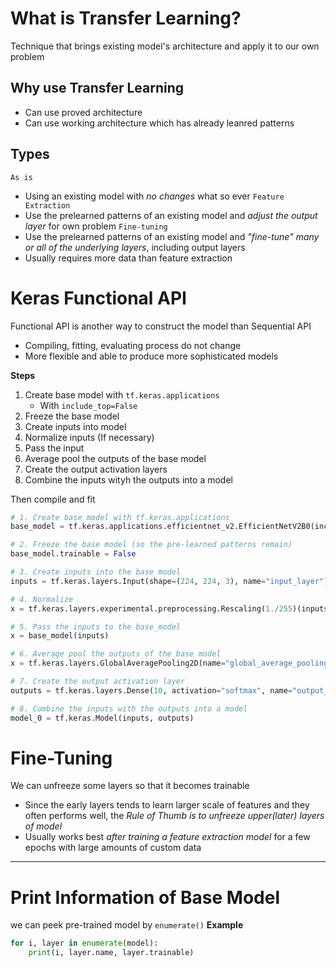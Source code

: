 # What is Transfer Learning?
Technique that brings existing model's architecture and apply it to our own problem

## Why use Transfer Learning
- Can use proved architecture
- Can use working architecture which has already leanred patterns

## Types
`As is`
- Using an existing model with *no changes* what so ever
`Feature Extraction`
- Use the prelearned patterns of an existing model and *adjust the output layer* for own problem
`Fine-tuning`
- Use the prelearned patterns of an existing model and *"fine-tune" many or all of the underlying layers*, including output layers
- Usually requires more data than feature extraction

# Keras Functional API
Functional API is another way to construct the model than Sequential API
- Compiling, fitting, evaluating process do not change
- More flexible and able to produce more sophisticated models

**Steps**
1. Create base model with `tf.keras.applications`
	- With `include_top=False`
2. Freeze the base model
3. Create inputs into model
4. Normalize inputs (If necessary)
5. Pass the input
6. Average pool the outputs of the base model
7. Create the output activation layers
8. Combine the inputs wityh the outputs into a model

Then compile and fit

```python
# 1. Create base model with tf.keras.applications 
base_model = tf.keras.applications.efficientnet_v2.EfficientNetV2B0(include_top=False) 

# 2. Freeze the base model (so the pre-learned patterns remain) 
base_model.trainable = False 

# 3. Create inputs into the base model 
inputs = tf.keras.layers.Input(shape=(224, 224, 3), name="input_layer") 

# 4. Normalize
x = tf.keras.layers.experimental.preprocessing.Rescaling(1./255)(inputs) 

# 5. Pass the inputs to the base_model 
x = base_model(inputs) 

# 6. Average pool the outputs of the base model 
x = tf.keras.layers.GlobalAveragePooling2D(name="global_average_pooling_layer")(x) 

# 7. Create the output activation layer 
outputs = tf.keras.layers.Dense(10, activation="softmax", name="output_layer")(x) 

# 8. Combine the inputs with the outputs into a model 
model_0 = tf.keras.Model(inputs, outputs)
```

# Fine-Tuning
We can unfreeze some layers so that it becomes trainable
- Since the early layers tends to learn larger scale of features and they often performs well, the *Rule of Thumb is to unfreeze upper(later) layers of model*
- Usually works best *after training a feature extraction model* for a few epochs with large amounts of custom data



---
# Print Information of Base Model
we can peek pre-trained model by `enumerate()`
**Example**
```python
for i, layer in enumerate(model):
	print(i, layer.name, layer.trainable)
```